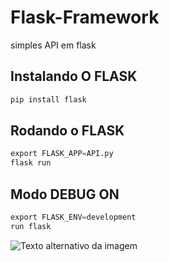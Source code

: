 # Flask-Framework
simples API em flask


## Instalando O FLASK
```python
pip install flask
```


## Rodando o FLASK

```python
export FLASK_APP=API.py
flask run
```
## Modo DEBUG ON 

```python
export FLASK_ENV=development
run flask
```

![Texto alternativo da imagem]()
